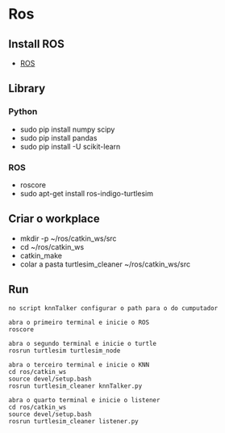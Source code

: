 # Ros
## Install ROS

* [ROS](http://wiki.ros.org/kinetic/Installation)


## Library

### Python

* sudo pip install numpy scipy
* sudo pip install pandas
* sudo pip install -U scikit-learn

### ROS
 * roscore 
 * sudo apt-get install ros-indigo-turtlesim 
 

 
## Criar o workplace
* mkdir -p ~/ros/catkin_ws/src
* cd ~/ros/catkin_ws
* catkin_make
* colar a pasta turtlesim_cleaner ~/ros/catkin_ws/src

## Run
    no script knnTalker configurar o path para o do cumputador 
    
    abra o primeiro terminal e inicie o ROS
    roscore
    
    abra o segundo terminal e inicie o turtle
    rosrun turtlesim turtlesim_node
    
    abra o terceiro terminal e inicie o KNN
    cd ros/catkin_ws
    source devel/setup.bash
    rosrun turtlesim_cleaner knnTalker.py
    
    abra o quarto terminal e inicie o listener
    cd ros/catkin_ws
    source devel/setup.bash
    rosrun turtlesim_cleaner listener.py

    
